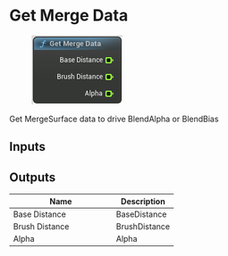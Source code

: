 # Get Merge Data

<div align="left" data-full-width="false">

<figure><img src="../../../.gitbook/assets/Get_Merge_Data.png" alt=""><figcaption></figcaption></figure>

</div>

Get MergeSurface data to drive BlendAlpha or BlendBias

## Inputs

## Outputs

<table><thead><tr><th width="170">Name</th><th>Description</th></tr></thead><tbody><tr><td>Base Distance</td><td>BaseDistance</td></tr><tr><td>Brush Distance</td><td>BrushDistance</td></tr><tr><td>Alpha</td><td>Alpha</td></tr></tbody></table>
